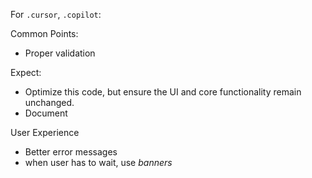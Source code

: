 For `.cursor`, `.copilot`:

Common Points:
- Proper validation

Expect:
- Optimize this code, but ensure the UI and core functionality remain unchanged. 
- Document

User Experience
- Better error messages
- when user has to wait, use *banners*